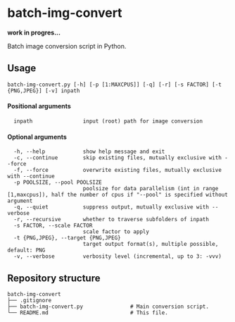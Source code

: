 # batch-img-convert

**work in progres...**

Batch image conversion script in Python.


## Usage

``` 
batch-img-convert.py [-h] [-p [1:MAXCPUS]] [-q] [-r] [-s FACTOR] [-t {PNG,JPEG}] [-v] inpath
``` 
#### Positional arguments
 
``` 
  inpath                input (root) path for image conversion
``` 

#### Optional arguments
``` 
  -h, --help            show help message and exit
  -c, --continue        skip existing files, mutually exclusive with --force
  -f, --force           overwrite existing files, mutually exclusive with --continue
  -p POOLSIZE, --pool POOLSIZE
                        poolsize for data parallelism (int in range [1,maxcpus]), half the number of cpus if "--pool" is specified without argument
  -q, --quiet           suppress output, mutually exclusive with --verbose
  -r, --recursive       whether to traverse subfolders of inpath
  -s FACTOR, --scale FACTOR
                        scale factor to apply
  -t {PNG,JPEG}, --target {PNG,JPEG}
                        target output format(s), multiple possible, default: PNG
  -v, --verbose         verbosity level (incremental, up to 3: -vvv)
``` 


## Repository structure

```
batch-img-convert
├── .gitignore
├── batch-img-convert.py               # Main conversion script.
└── README.md                          # This file.
```

